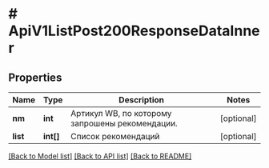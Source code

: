 # # ApiV1ListPost200ResponseDataInner

## Properties

Name | Type | Description | Notes
------------ | ------------- | ------------- | -------------
**nm** | **int** | Артикул WB, по которому запрошены рекомендации. | [optional]
**list** | **int[]** | Список рекомендаций | [optional]

[[Back to Model list]](../../README.md#models) [[Back to API list]](../../README.md#endpoints) [[Back to README]](../../README.md)

